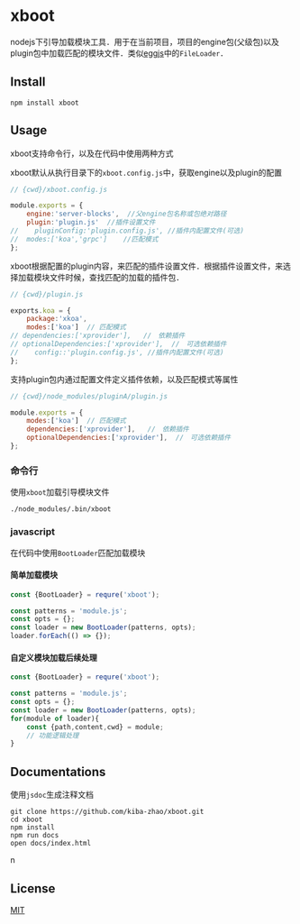 # xboot #
nodejs下引导加载模块工具．用于在当前项目，项目的engine包(父级包)以及plugin包中加载匹配的模块文件．类似[eggjs](https://eggjs.org/zh-cn/)中的`FileLoader`．

## Install ##

``` shell
npm install xboot
```

## Usage ##
xboot支持命令行，以及在代码中使用两种方式

xboot默认从执行目录下的`xboot.config.js`中，获取engine以及plugin的配置

``` javascript
// {cwd}/xboot.config.js

module.exports = {
    engine:'server-blocks',  //父engine包名称或包绝对路径
    plugin:'plugin.js'  //插件设置文件
//    pluginConfig:'plugin.config.js', //插件内配置文件(可选)
//  modes:['koa','grpc']    //匹配模式
};
```

xboot根据配置的plugin内容，来匹配的插件设置文件．根据插件设置文件，来选择加载模块文件时候，查找匹配的加载的插件包．

``` javascript
// {cwd}/plugin.js

exports.koa = {
    package:'xkoa',
    modes:['koa']  // 匹配模式
// dependencies:['xprovider'],   //　依赖插件
// optionalDependencies:['xprovider'],  //　可选依赖插件
//    config::'plugin.config.js', //插件内配置文件(可选)    
};
```

支持plugin包内通过配置文件定义插件依赖，以及匹配模式等属性

``` javascript
// {cwd}/node_modules/pluginA/plugin.js

module.exports = {
    modes:['koa']  // 匹配模式
    dependencies:['xprovider'],   //　依赖插件
    optionalDependencies:['xprovider'],  //　可选依赖插件
};
```

### 命令行 ###
使用`xboot`加载引导模块文件

``` shell
./node_modules/.bin/xboot
```

### javascript ###
在代码中使用`BootLoader`匹配加载模块

#### 简单加载模块 ####

``` javascript
const {BootLoader} = requre('xboot');

const patterns = 'module.js';
const opts = {};
const loader = new BootLoader(patterns, opts);
loader.forEach(() => {});
```

#### 自定义模块加载后续处理 ####

``` javascript
const {BootLoader} = requre('xboot');

const patterns = 'module.js';
const opts = {};
const loader = new BootLoader(patterns, opts);
for(module of loader){
    const {path,content,cwd} = module;
    // 功能逻辑处理
}
```

## Documentations ##
使用`jsdoc`生成注释文档

``` shell
git clone https://github.com/kiba-zhao/xboot.git
cd xboot
npm install
npm run docs
open docs/index.html
```
n
## License ##
[MIT](LICENSE)
